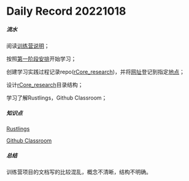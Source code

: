 # Daily Record 20221018

##### 流水

阅读[训练营说明](https://github.com/LearningOS/rust-based-os-comp2022)；

按照[第一阶段安排](https://github.com/LearningOS/rust-based-os-comp2022/blob/main/scheduling.md)开始学习；

创建学习实践过程记录repo([rCore_research](https://github.com/iKeepo/rCore_research))，并将[网址](https://github.com/iKeepo/rCore_research)登记到指定[地点](https://github.com/LearningOS/rust-based-os-comp2022/issues/1)；

设计[rCore_research](https://github.com/iKeepo/rCore_research)目录结构；

学习了解Rustlings，Github Classroom；

##### 知识点

[Rustlings](Understand_Rustling_in_Rust.md)

[Github Classroom](Understand_Github_Classroom.md)

##### 总结

训练营项目的文档写的比较混乱，概念不清晰，结构不明确。
